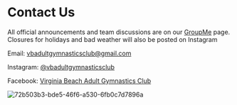 <!---layout: page
title: "Contact"
permalink: /contact--->
# Contact Us
All official announcements and team discussions are on our [GroupMe](https://groupme.com/join_group/87617300/U5zsqMLk) page.
Closures for holidays and bad weather will also be posted on Instagram

Email: [vbadultgymnasticsclub@gmail.com](mailto:vbadultgymnasticsclub@gmail.com)

Instagram: [@vbadultgymnasticsclub](https://www.instagram.com/vbadultgymnasticsclub/)

Facebook: [Virginia Beach Adult Gymnastics Club](https://facebook.com/vbadultgymnasticsclub)


![72b503b3-bde5-46f6-a530-6fb0c7d7896a](https://github.com/user-attachments/assets/52894c55-1c7d-48d9-a712-2d24075fb696)
